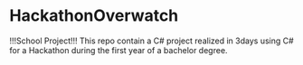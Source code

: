 # HackathonOverwatch
!!!School Project!!!
This repo contain a C# project realized in 3days using C# for a Hackathon during the first year of a bachelor degree.

